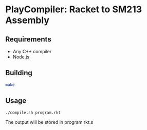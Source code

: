 # PlayCompiler: Racket to SM213 Assembly

## Requirements

- Any C++ compiler
- Node.js

## Building

```sh
make
```

## Usage

```sh
./compile.sh program.rkt
```
The output will be stored in program.rkt.s